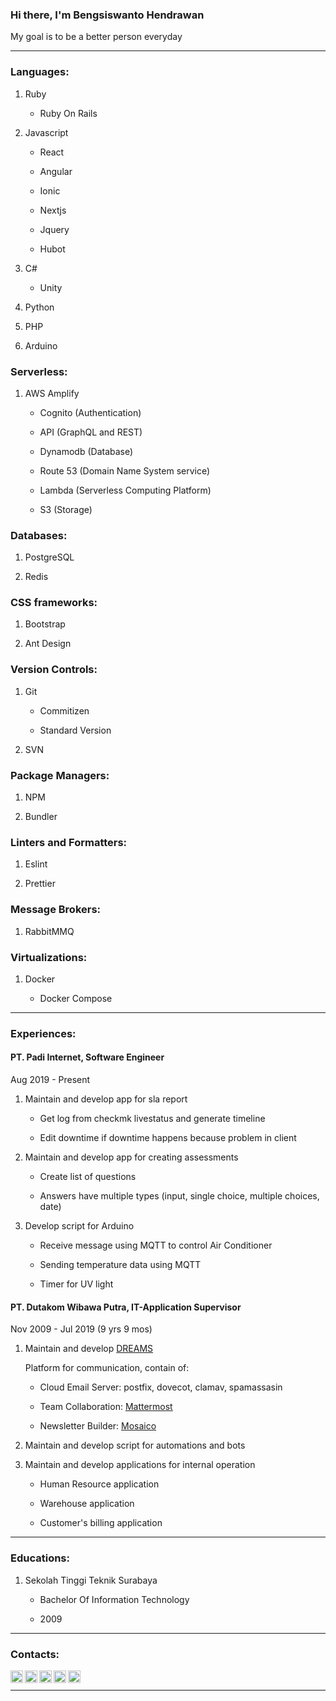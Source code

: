 ### Hi there, I'm Bengsiswanto Hendrawan

My goal is to be a better person everyday

---

### Languages:

1. Ruby

   - Ruby On Rails

1. Javascript

   - React

   - Angular

   - Ionic
   
   - Nextjs

   - Jquery

   - Hubot

1. C#

   - Unity

1. Python

1. PHP

1. Arduino

<!-- <img height="20" src="https://raw.githubusercontent.com/github/explore/80688e429a7d4ef2fca1e82350fe8e3517d3494d/topics/ruby/ruby.png">  -->
<!-- <img height="20" src="https://raw.githubusercontent.com/github/explore/80688e429a7d4ef2fca1e82350fe8e3517d3494d/topics/javascript/javascript.png"> -->
<!-- <img height="20" src="https://raw.githubusercontent.com/github/explore/80688e429a7d4ef2fca1e82350fe8e3517d3494d/topics/csharp/csharp.png"> -->
<!-- <img height="20" src="https://raw.githubusercontent.com/github/explore/80688e429a7d4ef2fca1e82350fe8e3517d3494d/topics/python/python.png"> -->
<!-- <img height="20" src="https://raw.githubusercontent.com/github/explore/80688e429a7d4ef2fca1e82350fe8e3517d3494d/topics/php/php.png"> -->
<!-- <img height="20" src="https://raw.githubusercontent.com/github/explore/80688e429a7d4ef2fca1e82350fe8e3517d3494d/topics/arduino/arduino.png"> -->

### Serverless:

1. AWS Amplify

   - Cognito (Authentication)

   - API (GraphQL and REST)

   - Dynamodb (Database)

   - Route 53 (Domain Name System service)

   - Lambda (Serverless Computing Platform)

   - S3 (Storage)

### Databases:

1. PostgreSQL

1. Redis

### CSS frameworks:

1. Bootstrap

1. Ant Design

### Version Controls:

1. Git

   - Commitizen

   - Standard Version

1. SVN

### Package Managers:

1. NPM

1. Bundler

### Linters and Formatters:

1. Eslint

1. Prettier

### Message Brokers:

1. RabbitMMQ

### Virtualizations:

1. Docker

   - Docker Compose

---

### Experiences:

#### **PT. Padi Internet**, Software Engineer

Aug 2019 - Present

1. Maintain and develop app for sla report

   - Get log from checkmk livestatus and generate timeline

   - Edit downtime if downtime happens because problem in client

1. Maintain and develop app for creating assessments

   - Create list of questions

   - Answers have multiple types (input, single choice, multiple choices, date)

1. Develop script for Arduino

   - Receive message using MQTT to control Air Conditioner

   - Sending temperature data using MQTT

   - Timer for UV light

#### **PT. Dutakom Wibawa Putra**, IT-Application Supervisor

Nov 2009 - Jul 2019 (9 yrs 9 mos)

1. Maintain and develop [DREAMS][dreams]

   Platform for communication, contain of:

   - Cloud Email Server: postfix, dovecot, clamav, spamassasin

   - Team Collaboration: [Mattermost][mattermost]

   - Newsletter Builder: [Mosaico][mosaico]

1. Maintain and develop script for automations and bots

1. Maintain and develop applications for internal operation

   - Human Resource application

   - Warehouse application

   - Customer's billing application

---

### Educations:

1. Sekolah Tinggi Teknik Surabaya

   - Bachelor Of Information Technology

   - 2009

---

### Contacts:

[<img align="left" alt="bengsiswantoh | Mail" width="20px" src="https://cdn.jsdelivr.net/npm/simple-icons@v3/icons/gmail.svg" />][mail]
[<img align="left" alt="bengsiswanto | Github" width="20px" src="https://cdn.jsdelivr.net/npm/simple-icons@v3/icons/github.svg" />][github]
[<img align="left" alt="bengsiswantoh | LinkedIn" width="20px" src="https://cdn.jsdelivr.net/npm/simple-icons@v3/icons/linkedin.svg" />][linkedin]
[<img align="left" alt="bengsiswantoh | YouTube" width="20px" src="https://cdn.jsdelivr.net/npm/simple-icons@v3/icons/youtube.svg" />][youtube]
[<img align="left" alt="bengsiswantoh | Instagram" width="20px" src="https://cdn.jsdelivr.net/npm/simple-icons@v3/icons/instagram.svg" />][instagram]

<br />

---

<!--### Github Stats:

\*NOTE: Top languages does not indicate my skill level or something like that, it's a github metric of which languages i have the most code on github.

[![Top Langs](https://github-readme-stats.mightiesthero.vercel.app/api/top-langs/?username=bengsiswantoh)](https://github.com/bengsiswantoh/github-readme-stats) -->

[mail]: mailto:bengsiswantoh@gmail.com
[github]: https://github.com/bengsiswantoh
[linkedin]: https://www.linkedin.com/in/bengsiswantoh
[youtube]: https://www.youtube.com/channel/UCqxXmZPBZfuHVMzPHprDkPg
[instagram]: https://instagram.com/bengsiswantoh
[dreams]: https://dreamsmail.id
[mattermost]: https://mattermost.com
[mosaico]: https://mosaico.io
